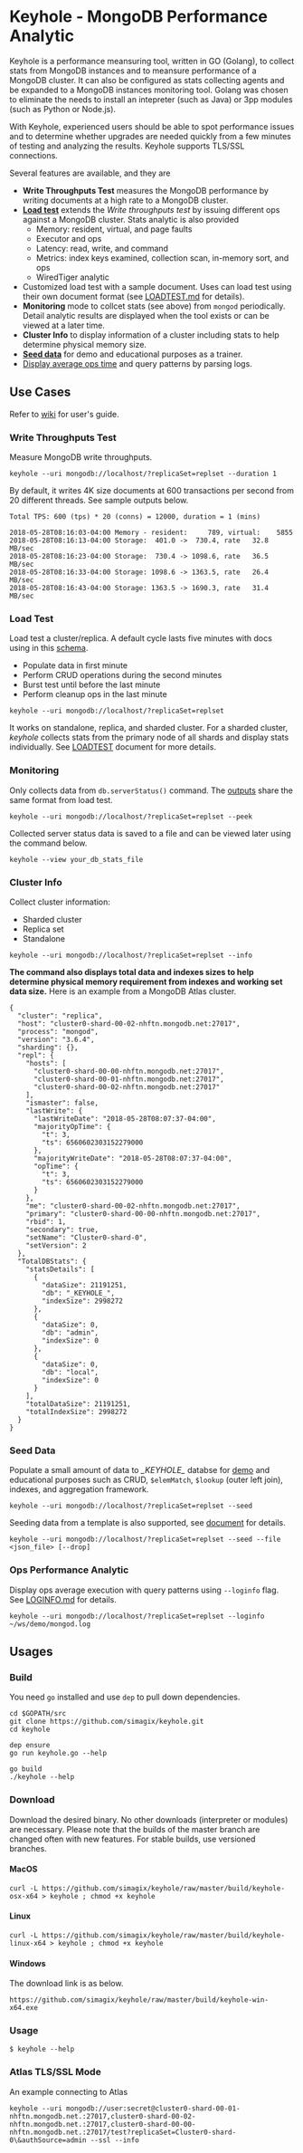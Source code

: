 # Keyhole - MongoDB Performance Analytic
Keyhole is a performance meansuring tool, written in GO (Golang), to collect stats from MongoDB instances and to meansure performance of a MongoDB cluster.  It can also be configured as stats collecting agents and be expanded to a MongoDB instances monitoring tool.  Golang was chosen to eliminate the needs to install an intepreter (such as Java) or 3pp modules (such as Python or Node.js).  

With Keyhole, experienced users should be able to spot performance issues and to determine whether upgrades are needed quickly from a few minutes of testing and analyzing the results.  Keyhole supports TLS/SSL connections.

Several features are available, and they are

- **Write Throughputs Test** measures the MongoDB performance by writing documents at a high rate to a MongoDB cluster.
- [**Load test**](LOADTEST.md) extends the *Write throughputs test* by issuing different ops against a MongoDB cluster.  Stats analytic is also provided
  - Memory: resident, virtual, and page faults
  - Executor and ops
  - Latency: read, write, and command
  - Metrics: index keys examined, collection scan, in-memory sort, and ops
  - WiredTiger analytic 
- Customized load test with a sample document.  Uses can load test using their own document format (see [LOADTEST.md](LOADTEST.md) for details).
- **Monitoring** mode to collcet stats (see above) from `mongod` periodically.  Detail analytic results are displayed when the tool exists or can be viewed at a later time.
- **Cluster Info** to display information of a cluster including stats to help determine physical memory size.
- [**Seed data**](SEED.md) for demo and educational purposes as a trainer.
- [Display average ops time](LOGINFO.md) and query patterns by parsing logs.

## Use Cases
Refer to [wiki](https://github.com/simagix/keyhole/wiki) for user's guide.

### Write Throughputs Test
Measure MongoDB write throughputs.

```
keyhole --uri mongodb://localhost/?replicaSet=replset --duration 1
```

By default, it writes 4K size documents at 600 transactions per second from 20 different threads.  See sample outputs below.

```
Total TPS: 600 (tps) * 20 (conns) = 12000, duration = 1 (mins)

2018-05-28T08:16:03-04:00 Memory - resident:     789, virtual:    5855
2018-05-28T08:16:13-04:00 Storage:  401.0 ->  730.4, rate   32.8 MB/sec
2018-05-28T08:16:23-04:00 Storage:  730.4 -> 1098.6, rate   36.5 MB/sec
2018-05-28T08:16:33-04:00 Storage: 1098.6 -> 1363.5, rate   26.4 MB/sec
2018-05-28T08:16:43-04:00 Storage: 1363.5 -> 1690.3, rate   31.4 MB/sec
```

### Load Test
Load test a cluster/replica.  A default cycle lasts five minutes with docs using in this [schema](LOADTEST.md).

- Populate data in first minute
- Perform CRUD operations during the second minutes
- Burst test until before the last minute
- Perform cleanup ops in the last minute

```
keyhole --uri mongodb://localhost/?replicaSet=replset
```

It works on standalone, replica, and sharded cluster.  For a sharded cluster, *keyhole* collects stats from the primary node of all shards and display stats individually.  See [LOADTEST](LOADTEST.md) document for more details.

### Monitoring
Only collects data from `db.serverStatus()` command.  The [outputs](LOADTEST.md) share the same format from load test.

```
keyhole --uri mongodb://localhost/?replicaSet=replset --peek
```

Collected server status data is saved to a file and can be viewed later using the command below.

```
keyhole --view your_db_stats_file
```

### Cluster Info
Collect cluster information:

- Sharded cluster
- Replica set
- Standalone

```
keyhole --uri mongodb://localhost/?replicaSet=replset --info
```

**The command also displays total data and indexes sizes to help determine physical memory requirement from indexes and working set data size.**  Here is an example from a MongoDB Atlas cluster.

```
{
  "cluster": "replica",
  "host": "cluster0-shard-00-02-nhftn.mongodb.net:27017",
  "process": "mongod",
  "version": "3.6.4",
  "sharding": {},
  "repl": {
    "hosts": [
      "cluster0-shard-00-00-nhftn.mongodb.net:27017",
      "cluster0-shard-00-01-nhftn.mongodb.net:27017",
      "cluster0-shard-00-02-nhftn.mongodb.net:27017"
    ],
    "ismaster": false,
    "lastWrite": {
      "lastWriteDate": "2018-05-28T08:07:37-04:00",
      "majorityOpTime": {
        "t": 3,
        "ts": 6560602303152279000
      },
      "majorityWriteDate": "2018-05-28T08:07:37-04:00",
      "opTime": {
        "t": 3,
        "ts": 6560602303152279000
      }
    },
    "me": "cluster0-shard-00-02-nhftn.mongodb.net:27017",
    "primary": "cluster0-shard-00-00-nhftn.mongodb.net:27017",
    "rbid": 1,
    "secondary": true,
    "setName": "Cluster0-shard-0",
    "setVersion": 2
  },
  "TotalDBStats": {
    "statsDetails": [
      {
        "dataSize": 21191251,
        "db": "_KEYHOLE_",
        "indexSize": 2998272
      },
      {
        "dataSize": 0,
        "db": "admin",
        "indexSize": 0
      },
      {
        "dataSize": 0,
        "db": "local",
        "indexSize": 0
      }
    ],
    "totalDataSize": 21191251,
    "totalIndexSize": 2998272
  }
}
```

### Seed Data
Populate a small amount of data to *\_KEYHOLE\_* databse for [demo](SEED.md) and educational purposes such as CRUD, `$elemMatch`, `$lookup` (outer left join), indexes, and aggregation framework.

```
keyhole --uri mongodb://localhost/?replicaSet=replset --seed
```

Seeding data from a template is also supported, see [document](SEED.md) for details.

```
keyhole --uri mongodb://localhost/?replicaSet=replset --seed --file <json_file> [--drop]
```

### Ops Performance Analytic
Display ops average execution with query patterns using `--loginfo` flag.  See [LOGINFO.md](LOGINFO.md) for details.

```
keyhole --uri mongodb://localhost/?replicaSet=replset --loginfo ~/ws/demo/mongod.log
```

## Usages
### Build
You need `go` installed and use `dep` to pull down dependencies.

```
cd $GOPATH/src
git clone https://github.com/simagix/keyhole.git
cd keyhole

dep ensure
go run keyhole.go --help

go build
./keyhole --help
```

### Download
Download the desired binary.  No other downloads (interpreter or modules) are necessary.  Please note that the builds of the master branch are changed often with new features.  For stable builds, use versioned branches.

#### MacOS
```
curl -L https://github.com/simagix/keyhole/raw/master/build/keyhole-osx-x64 > keyhole ; chmod +x keyhole
```
#### Linux
```
curl -L https://github.com/simagix/keyhole/raw/master/build/keyhole-linux-x64 > keyhole ; chmod +x keyhole
```
#### Windows
The download link is as below.

```
https://github.com/simagix/keyhole/raw/master/build/keyhole-win-x64.exe
```

### Usage
```
$ keyhole --help
```

### Atlas TLS/SSL Mode
An example connecting to Atlas

```
keyhole --uri mongodb://user:secret@cluster0-shard-00-01-nhftn.mongodb.net.:27017,cluster0-shard-00-02-nhftn.mongodb.net.:27017,cluster0-shard-00-00-nhftn.mongodb.net.:27017/test?replicaSet=Cluster0-shard-0\&authSource=admin --ssl --info
```
